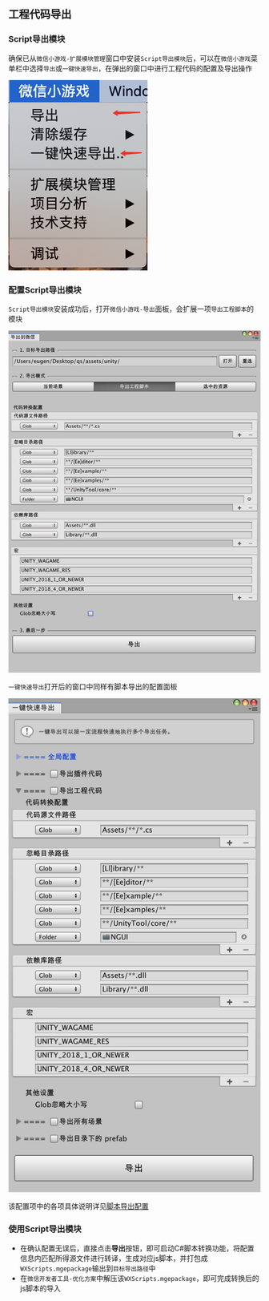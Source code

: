 ## 工程代码导出

### Script导出模块
确保已从`微信小游戏-扩展模块管理`窗口中安装`Script导出模块`后，可以在`微信小游戏`菜单栏中选择`导出`或`一键快速导出`，在弹出的窗口中进行工程代码的配置及导出操作

![工程代码导出](../image/script0.png)

### 配置Script导出模块

`Script导出模块`安装成功后，打开`微信小游戏-导出`面板，会扩展一项`导出工程脚本`的模块

![插件截图](../image/script1.png)

`一键快速导出`打开后的窗口中同样有脚本导出的配置面板

![一键快速导出](../image/script2.png)

该配置项中的各项具体说明详见[脚本导出配置](./config.md)

### 使用Script导出模块

* 在确认配置无误后，直接点击**导出**按钮，即可启动C#脚本转换功能，将配置信息内匹配所得源文件进行转译，生成对应js脚本，并打包成`WXScripts.mgepackage`输出到`目标导出路径`中
* 在`微信开发者工具-优化方案`中解压该`WXScripts.mgepackage`，即可完成转换后的js脚本的导入